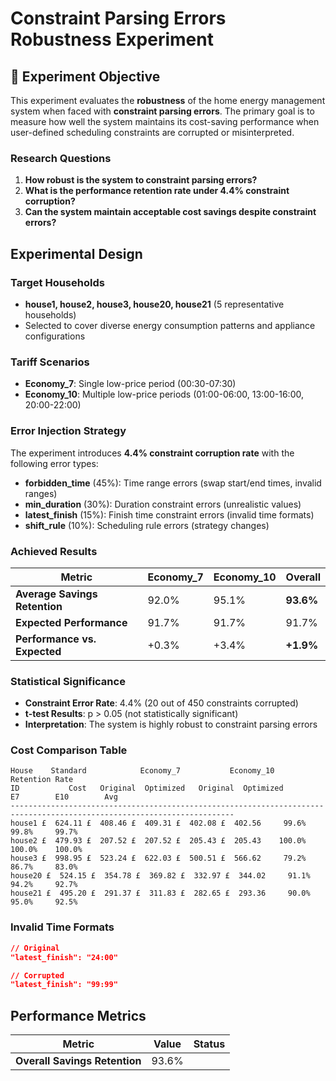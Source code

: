 # Constraint Parsing Errors Robustness Experiment

## 🎯 Experiment Objective

This experiment evaluates the **robustness** of the home energy management system when faced with **constraint parsing errors**. The primary goal is to measure how well the system maintains its cost-saving performance when user-defined scheduling constraints are corrupted or misinterpreted.

### Research Questions
1. **How robust is the system to constraint parsing errors?**
2. **What is the performance retention rate under 4.4% constraint corruption?**
3. **Can the system maintain acceptable cost savings despite constraint errors?**

##  Experimental Design

### Target Households
- **house1, house2, house3, house20, house21** (5 representative households)
- Selected to cover diverse energy consumption patterns and appliance configurations

### Tariff Scenarios
- **Economy_7**: Single low-price period (00:30-07:30)
- **Economy_10**: Multiple low-price periods (01:00-06:00, 13:00-16:00, 20:00-22:00)

### Error Injection Strategy
The experiment introduces **4.4% constraint corruption rate** with the following error types:
- **forbidden_time** (45%): Time range errors (swap start/end times, invalid ranges)
- **min_duration** (30%): Duration constraint errors (unrealistic values)
- **latest_finish** (15%): Finish time constraint errors (invalid time formats)
- **shift_rule** (10%): Scheduling rule errors (strategy changes)



### Achieved Results
| Metric | Economy_7 | Economy_10 | Overall |
|--------|-----------|------------|---------|
| **Average Savings Retention** | 92.0% | 95.1% | **93.6%** |
| **Expected Performance** | 91.7% | 91.7% | 91.7% |
| **Performance vs. Expected** | +0.3% | +3.4% | **+1.9%** |

### Statistical Significance
- **Constraint Error Rate**: 4.4% (20 out of 450 constraints corrupted)
- **t-test Results**: p > 0.05 (not statistically significant)
- **Interpretation**: The system is highly robust to constraint parsing errors

### Cost Comparison Table
```
House    Standard            Economy_7           Economy_10            Retention Rate
ID           Cost   Original  Optimized   Original  Optimized         E7        E10        Avg
------------------------------------------------------------------------------------------------------------------------
house1 £  624.11 £  408.46 £  409.31 £  402.08 £  402.56     99.6%     99.8%     99.7%
house2 £  479.93 £  207.52 £  207.52 £  205.43 £  205.43    100.0%    100.0%    100.0%
house3 £  998.95 £  523.24 £  622.03 £  500.51 £  566.62     79.2%     86.7%     83.0%
house20 £  524.15 £  354.78 £  369.82 £  332.97 £  344.02     91.1%     94.2%     92.7%
house21 £  495.20 £  291.37 £  311.83 £  282.65 £  293.36     90.0%     95.0%     92.5%
```



### Invalid Time Formats
```json
// Original
"latest_finish": "24:00"

// Corrupted
"latest_finish": "99:99"
```


##  Performance Metrics 

| Metric | Value | Status |
|--------|-------|--------|
| **Overall Savings Retention** | 93.6%  |
